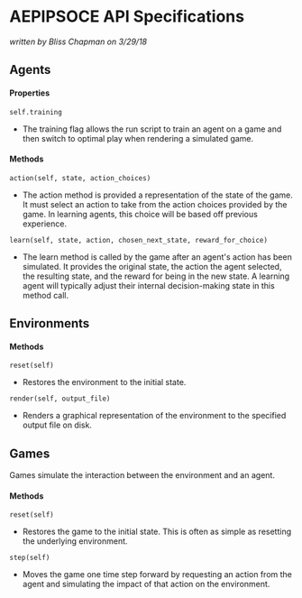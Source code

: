 # AEPIPSOCE API Specifications
_written by Bliss Chapman on 3/29/18_

## Agents
#### Properties
`self.training`
- The training flag allows the run script to train an agent on a game and then switch to optimal play when rendering a simulated game.

#### Methods
`action(self, state, action_choices)`
- The action method is provided a representation of the state of the game. It must select an action to take from the action choices provided by the game. In learning agents, this choice will be based off previous experience.

`learn(self, state, action, chosen_next_state, reward_for_choice)`
- The learn method is called by the game after an agent's action has been simulated. It provides the original state, the action the agent selected, the resulting state, and the reward for being in the new state. A learning agent will typically adjust their internal decision-making state in this method call.

## Environments
#### Methods
`reset(self)`
- Restores the environment to the initial state.

`render(self, output_file)`
- Renders a graphical representation of the environment to the specified output file on disk.

## Games
Games simulate the interaction between the environment and an agent.

#### Methods
`reset(self)`
- Restores the game to the initial state. This is often as simple as resetting the underlying environment.

`step(self)`
- Moves the game one time step forward by requesting an action from the agent and simulating the impact of that action on the environment.
